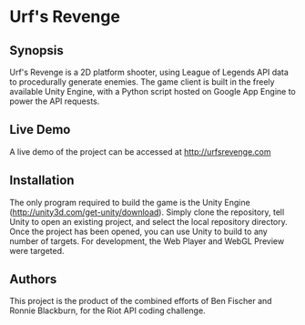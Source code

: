 # Urf's Revenge

## Synopsis

Urf's Revenge is a 2D platform shooter, using League of Legends API data to procedurally generate enemies. The game client is built in the freely available Unity Engine, with a Python script hosted on Google App Engine to power the API requests.

## Live Demo

A live demo of the project can be accessed at http://urfsrevenge.com

## Installation

The only program required to build the game is the Unity Engine (http://unity3d.com/get-unity/download).  Simply clone the repository, tell Unity to open an existing project, and select the local repository directory.  Once the project has been opened, you can use Unity to build to any number of targets.  For development, the Web Player and WebGL Preview were targeted.

## Authors

This project is the product of the combined efforts of Ben Fischer and Ronnie Blackburn, for the Riot API coding challenge.
